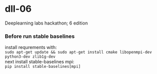 # dll-06
Deeplearning labs hackathon; 6 edition

### Before run stable baselines 
install requrements with: \
`sudo apt-get update && sudo apt-get install cmake libopenmpi-dev python3-dev zlib1g-dev`
\
next install stable-baselines mpi: \
`pip install stable-baselines[mpi]`

